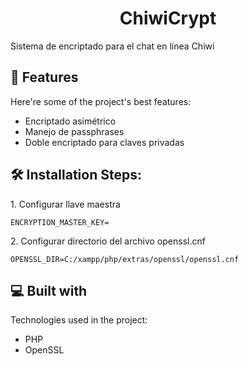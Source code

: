 <h1 align="center" id="title">ChiwiCrypt</h1>

<p id="description">Sistema de encriptado para el chat en línea Chiwi</p>

  
  
<h2>🧐 Features</h2>

Here're some of the project's best features:

*   Encriptado asimétrico
*   Manejo de passphrases
*   Doble encriptado para claves privadas

<h2>🛠️ Installation Steps:</h2>

<p>1. Configurar llave maestra</p>

```
ENCRYPTION_MASTER_KEY=
```

<p>2. Configurar directorio del archivo openssl.cnf</p>

```
OPENSSL_DIR=C:/xampp/php/extras/openssl/openssl.cnf
```

<h2>💻 Built with</h2>

Technologies used in the project:

*   PHP
*   OpenSSL
